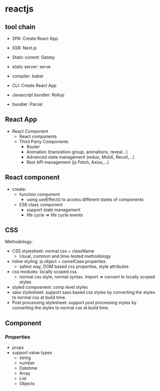 # reactjs
## tool chain
  - SPA: Create React App
  - SSR: Next.js
  - Static conent: Gatsby
  
  - static server: serve
  - compiler: babel
  - CLI: Create React App
  
  - Javascript bundler: Rollup
  - bundler: Parcel
## React App
  - React Component
    + React components
    + Third Party Components
      + Router
      + Animation (transistion-group, animations, reveal...)
      + Advanced state management (redux, MobX, Recoil,...)
      + Rest API management (js Fetch, Axios,...)
      
 
## React component
- create: 
  + function component
    + using useEffect() to access different states of components
  + ES6 class component
    + support state management
    + life cycle => life cycle events

## CSS
Methodology:
- CSS stylesheet: normal css + className
  + Usual, common and time-tested methodology
- Inline styling: js object + camelCase properties
  + safest way, DOM based css properties, style attributes
- css modules: locally scoped css
  + normal css style, normal syntax. Import => convert to locally scoped styles
- styled compoenent: comp level styles
- sass stylesheet: support sass based css styles by converting the styles to normal css at build time.
- Post processing stylesheet: support post processing styles by converting the styles to normal css at build time.


## Component
### Properties
- props
- support value types
  + string
  + number
  + Datetime
  + Array
  + List
  + Objects
 
